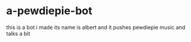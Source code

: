# a-pewdiepie-bot
this is a bot i made its name is albert and it pushes pewdiepie music  and talks a bit 
